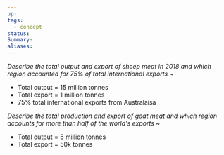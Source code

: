 ```yaml
---
up: 
tags:
  - concept
status: 
Summary:
aliases:
---
```

*Describe the total output and export of sheep meat in 2018 and which region accounted for 75% of total international exports*
~
- Total output = 15 million tonnes
- Total export = 1 million tonnes
- 75% total international exports from Australaisa


*Describe the total production and export of goat meat and which region accounts for more than half of the world's exports*
~
- Total output = 5 million tonnes
- Total export = 50k tonnes